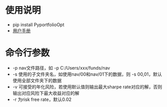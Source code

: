 # 使用说明
- pip install PyportfolioOpt
- [用户手册](https://pyportfolioopt.readthedocs.io/en/latest/index.html)

# 命令行参数
- -p nav文件路径，如 -p C:/Users/xxx/funds/nav
- -s 使用的子文件夹名，如使用nav/00和nav/01下的数据，则 -s 00,01，默认使用全部文件夹下的数据
- -v 可接受的年化风险，若使用默认值则输出最大sharpe rate对应的解，否则输出对应风险下最大收益对应的解
- -r 为risk free rate，默认0.02
